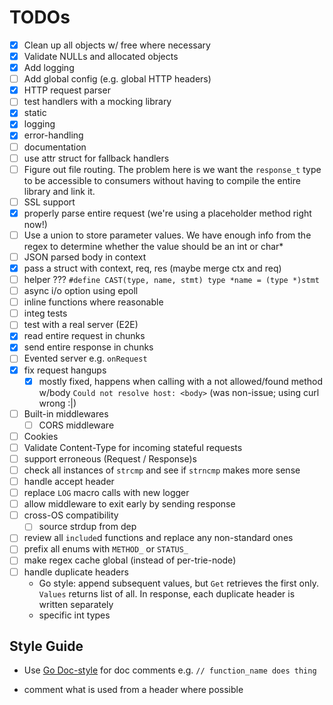 # TODOs

- [x] Clean up all objects w/ free where necessary
- [x] Validate NULLs and allocated objects
- [x] Add logging
- [ ] Add global config (e.g. global HTTP headers)
- [x] HTTP request parser
- [ ] test handlers with a mocking library
- [x] static
- [x] logging
- [x] error-handling
- [ ] documentation
- [ ] use attr struct for fallback handlers
- [ ] Figure out file routing. The problem here is we want the `response_t` type to be accessible to consumers without having to compile the entire library and link it.
- [ ] SSL support
- [x] properly parse entire request (we're using a placeholder method right now!)
- [ ] Use a union to store parameter values. We have enough info from the regex to determine whether the value should be an int or char*
- [ ] JSON parsed body in context
- [x] pass a struct with context, req, res (maybe merge ctx and req)
- [ ] helper ??? `#define CAST(type, name, stmt) type *name = (type *)stmt`
- [ ] async i/o option using epoll
- [ ] inline functions where reasonable
- [ ] integ tests
- [ ] test with a real server (E2E)
- [x] read entire request in chunks
- [x] send entire response in chunks
- [ ] Evented server e.g. `onRequest`
- [x] fix request hangups
  - [x] mostly fixed, happens when calling with a not allowed/found method w/body `Could not resolve host: <body>` (was non-issue; using curl wrong :|)
- [ ] Built-in middlewares
  - [ ] CORS middleware
- [ ] Cookies
- [ ] Validate Content-Type for incoming stateful requests
- [ ] support erroneous (Request / Response)s
- [ ] check all instances of `strcmp` and see if `strncmp` makes more sense
- [ ] handle accept header
- [ ] replace `LOG` macro calls with new logger
- [ ] allow middleware to exit early by sending response
- [ ] cross-OS compatibility
  - [ ] source strdup from dep
- [ ] review all `include`d functions and replace any non-standard ones
- [ ] prefix all enums with `METHOD_` or `STATUS_`
- [ ] make regex cache global (instead of per-trie-node)
- [ ] handle duplicate headers
  - Go style: append subsequent values, but `Get` retrieves the first only. `Values` returns list of all. In response, each duplicate header is written separately
  - specific int types

## Style Guide
- Use [Go Doc-style](https://tip.golang.org/doc/comment) for doc  comments e.g. `// function_name does thing`

- comment what is used from a header where possible
